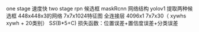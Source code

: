 one stage 速度快
two stage rpn 候选框
maskRcnn 网络结构
yolov1 提取两种候选框
448x448x3的网络 7x7x1024特征图 
全连接层 4096x1 7x7x30（ xywhs xywh + 20类别）
S*S*(B*5+C) 损失函数：位置误差+置信度误差+分类误差
